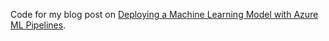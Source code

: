 Code for my blog post on [Deploying a Machine Learning Model with Azure ML Pipelines](https://vladiliescu.net/deploying-models-with-azure-ml-pipelines/).
